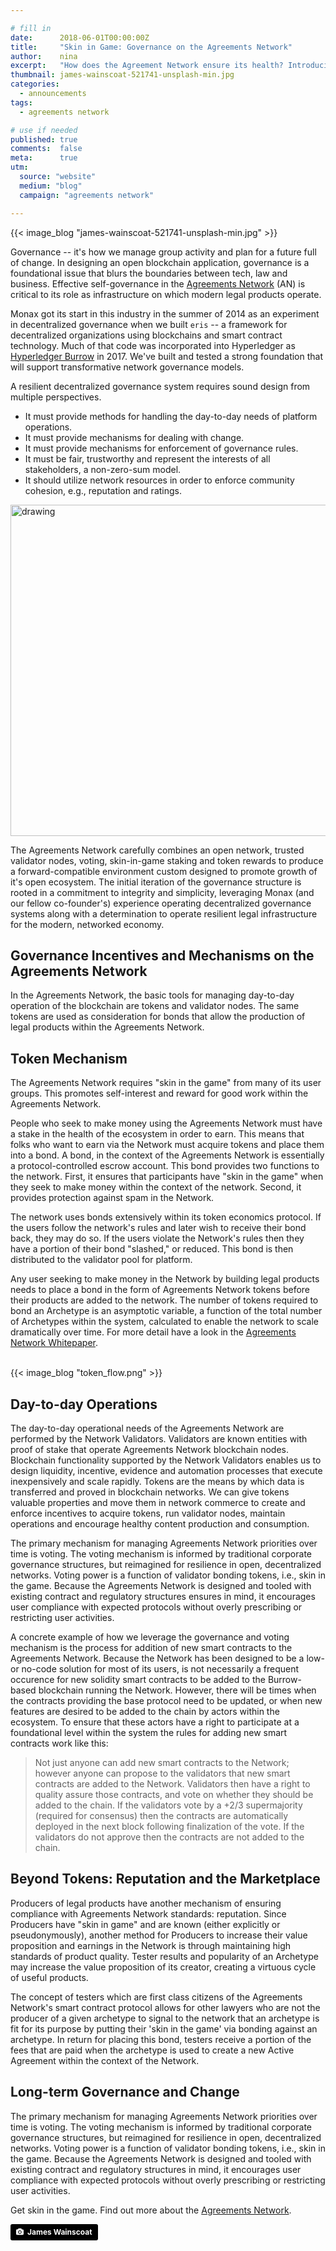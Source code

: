 ```yaml
---

# fill in
date:      2018-06-01T00:00:00Z
title:     "Skin in Game: Governance on the Agreements Network"
author:    nina
excerpt:   "How does the Agreement Network ensure its health? Introducing a carefully designed forward-compatible environment of an open network, trusted validator nodes, voting, skin-in-game staking and token rewards."
thumbnail: james-wainscoat-521741-unsplash-min.jpg
categories:
  - announcements
tags:
  - agreements network

# use if needed
published: true
comments:  false
meta:      true
utm:
  source: "website"
  medium: "blog"
  campaign: "agreements network"

---
```


{{< image_blog "james-wainscoat-521741-unsplash-min.jpg" >}}

Governance -- it's how we manage group activity and plan for a future full of change. In designing an open blockchain application, governance is a foundational issue that blurs the boundaries between tech, law and business. Effective self-governance in the [Agreements Network](https://agreements.network) (AN) is critical to its role as infrastructure on which modern legal products operate.

Monax got its start in this industry in the summer of 2014 as an experiment in decentralized governance when we built `eris` -- a framework for decentralized organizations using blockchains and smart contract technology. Much of that code was incorporated into Hyperledger as [Hyperledger Burrow]( https://www.hyperledger.org/projects/hyperledger-burrow) in 2017. We've built and tested a strong foundation that will support transformative network governance models. 

A resilient decentralized governance system requires sound design from multiple perspectives.

- It must provide methods for handling the day-to-day needs of platform operations.
- It must provide mechanisms for dealing with change.
- It must provide mechanisms for enforcement of governance rules.
- It must be fair, trustworthy and represent the interests of all stakeholders, a non-zero-sum model.
- It should utilize network resources in order to enforce community cohesion, e.g., reputation and ratings.

<img src="https://staging.monax.io/images/2018/governance_of_the_AN.png" alt="drawing" style="width: 530px;"/>

The Agreements Network carefully combines an open network, trusted validator nodes, voting, skin-in-game staking and token rewards to produce a forward-compatible environment custom designed to promote growth of it's open ecosystem. The initial iteration of the governance structure is rooted in a commitment to integrity and simplicity, leveraging Monax (and our fellow co-founder's) experience operating decentralized governance systems along with a determination to operate resilient legal infrastructure for the modern, networked economy.

## Governance Incentives and Mechanisms on the Agreements Network

In the Agreements Network, the basic tools for managing day-to-day operation of the blockchain are tokens and validator nodes. The same tokens are used as consideration for bonds that allow the production of legal products within the Agreements Network.

## Token Mechanism

The Agreements Network requires "skin in the game" from many of its user groups. This promotes self-interest and reward for good work within the Agreements Network. 

People who seek to make money using the Agreements Network must have a stake in the health of the ecosystem in order to earn. This means that folks who want to earn via the Network must acquire tokens and place them into a bond. A bond, in the context of the Agreements Network is essentially a protocol-controlled escrow account. This bond provides two functions to the network. First, it ensures that participants have "skin in the game" when they seek to make money within the context of the network. Second, it provides protection against spam in the Network.

The network uses bonds extensively within its token economics protocol. If the users follow the network's rules and later wish to receive their bond back, they may do so. If the users violate the Network's rules then they have a portion of their bond "slashed," or reduced. This bond is then distributed to the validator pool for platform.

Any user seeking to make money in the Network by building legal products needs to place a bond in the form of Agreements Network tokens before their products are added to the network. The number of tokens required to bond an Archetype is an asymptotic variable, a function of the total number of Archetypes within the system, calculated to enable the network to scale dramatically over time. For more detail have a look in the [Agreements Network Whitepaper](https://agreements.network/files/an_whitepaper_v1.0.pdf).

<br>
{{< image_blog "token_flow.png" >}}
<br>

## Day-to-day Operations 

The day-to-day operational needs of the Agreements Network are performed by the Network Validators. Validators are known entities with proof of stake that operate Agreements Network blockchain nodes. Blockchain functionality supported by the Network Validators enables us to design liquidity, incentive, evidence and automation processes that execute inexpensively and scale rapidly. Tokens are the means by which data is  transferred and proved in blockchain networks. We can give tokens valuable properties and move them in network commerce to create and enforce incentives to acquire tokens, run validator nodes, maintain operations and encourage healthy content production and consumption.

The primary mechanism for managing Agreements Network priorities over time is voting. The voting mechanism is informed by traditional corporate governance structures, but reimagined for resilience in open, decentralized networks.  Voting power is a function of validator bonding tokens, i.e., skin in the game. Because the Agreements Network is designed and tooled with existing contract and regulatory structures ensures in mind, it encourages user compliance with expected protocols without overly prescribing or restricting user activities.

A concrete example of how we leverage the governance and voting mechanism is the process for addition of new smart contracts to the Agreements Network. Because the Network has been designed to be a low- or no-code solution for most of its users, is not necessarily a frequent occurence for new solidity smart contracts to be added to the Burrow-based blockchain running the Network. However, there will be times when the contracts providing the base protocol need to be updated, or when new features are desired to be added to the chain by actors within the ecosystem. To ensure that these actors have a right to participate at a foundational level within the system the rules for adding new smart contracts work like this:

> Not just anyone can add new smart contracts to the Network; however anyone can propose to the validators that new smart contracts are added to the Network. Validators then have a right to quality assure those contracts, and vote on whether they should be added to the chain. If the validators vote by a +2/3 supermajority (required for consensus) then the contracts are automatically deployed in the next block following finalization of the vote. If the validators do not approve then the contracts are not added to the chain.

## Beyond Tokens: Reputation and the Marketplace

Producers of legal products have another mechanism of ensuring compliance with Agreements Network standards: reputation. Since Producers have "skin in game" and are known (either explicitly or pseudonymously), another method for Producers to increase their value proposition and earnings in the Network is through maintaining high standards of product quality. Tester results and popularity of an Archetype may increase the value proposition of its creator, creating a virtuous cycle of useful products.

The concept of testers which are first class citizens of the Agreements Network's smart contract protocol allows for other lawyers who are not the producer of a given archetype to signal to the network that an archetype is fit for its purpose by putting their 'skin in the game' via bonding against an archetype. In return for placing this bond, testers receive a portion of the fees that are paid when the archetype is used to create a new Active Agreement within the context of the Network.

## Long-term Governance and Change

The primary mechanism for managing Agreements Network priorities over time is voting. The voting mechanism is informed by traditional corporate governance structures, but reimagined for resilience in open, decentralized networks.  Voting power is a function of validator bonding tokens, i.e., skin in the game. Because the Agreements Network is designed and tooled with existing contract and regulatory structures in mind, it encourages user compliance with expected protocols without overly prescribing or restricting user activities.

Get skin in the game. Find out more about the [Agreements Network](https://agreements.network).

<a style="background-color:black;color:white;text-decoration:none;padding:4px 6px;font-family:-apple-system, BlinkMacSystemFont, &quot;San Francisco&quot;, &quot;Helvetica Neue&quot;, Helvetica, Ubuntu, Roboto, Noto, &quot;Segoe UI&quot;, Arial, sans-serif;font-size:12px;font-weight:bold;line-height:1.2;display:inline-block;border-radius:3px;" href="https://unsplash.com/@tumbao1949?utm_medium=referral&amp;utm_campaign=photographer-credit&amp;utm_content=creditBadge" target="_blank" rel="noopener noreferrer" title="Download free do whatever you want high-resolution photos from James Wainscoat"><span style="display:inline-block;padding:2px 3px;"><svg xmlns="http://www.w3.org/2000/svg" style="height:12px;width:auto;position:relative;vertical-align:middle;top:-1px;fill:white;" viewBox="0 0 32 32"><title>unsplash-logo</title><path d="M20.8 18.1c0 2.7-2.2 4.8-4.8 4.8s-4.8-2.1-4.8-4.8c0-2.7 2.2-4.8 4.8-4.8 2.7.1 4.8 2.2 4.8 4.8zm11.2-7.4v14.9c0 2.3-1.9 4.3-4.3 4.3h-23.4c-2.4 0-4.3-1.9-4.3-4.3v-15c0-2.3 1.9-4.3 4.3-4.3h3.7l.8-2.3c.4-1.1 1.7-2 2.9-2h8.6c1.2 0 2.5.9 2.9 2l.8 2.4h3.7c2.4 0 4.3 1.9 4.3 4.3zm-8.6 7.5c0-4.1-3.3-7.5-7.5-7.5-4.1 0-7.5 3.4-7.5 7.5s3.3 7.5 7.5 7.5c4.2-.1 7.5-3.4 7.5-7.5z"></path></svg></span><span style="display:inline-block;padding:2px 3px;">James Wainscoat</span></a>